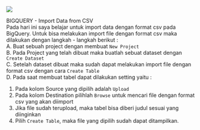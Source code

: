 <img src="https://cloudonair.withgoogle.com/api/assets?path=/gs/gweb-gc-gather-production.appspot.com/files/AAANsUkbI2YbsqU6Bp1LcvnTIWxmAq6YqKBMPAvzRKafVXz5e-Hos1u6U93-GznMChWoAxrPPcUsBMmBk23BZr0mS2M.1Kj-bx3ECiOPV4Jg">

BIGQUERY - Import Data from CSV<br>
Pada hari ini saya belajar untuk import data dengan format csv pada BigQuery. Untuk bisa melakukan import file dengan format csv maka dilakukan dengan langkah - langkah berikut :<br>
A. Buat sebuah project dengan membuat ``` New Project ```<br>
B. Pada Project yang telah dibuat maka buatlah sebuat dataset dengan ``` Create Dataset ``` <br>
C. Setelah dataset dibuat maka sudah dapat melakukan import file dengan format csv dengan cara ``` Create Table ```<br>
D. Pada saat membuat tabel dapat dilakukan setting yaitu : <br>
1. Pada kolom Source yang dipilih adalah ``` Upload ```<br>
2. Pada kolom Destination pilihlah ```Browse``` untuk mencari file dengan format csv yang akan diimport<br>
3. Jika file sudah terupload, maka tabel bisa diberi judul sesuai yang diinginkan<br>
4. Pilih ```Create Table```, maka file yang dipilih sudah dapat ditampilkan. 
